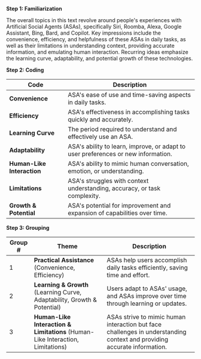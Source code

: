 **Step 1: Familiarization**

The overall topics in this text revolve around people's experiences with Artificial Social Agents (ASAs), specifically Siri, Roomba, Alexa, Google Assistant, Bing, Bard, and Copilot. Key impressions include the convenience, efficiency, and helpfulness of these ASAs in daily tasks, as well as their limitations in understanding context, providing accurate information, and emulating human interaction. Recurring ideas emphasize the learning curve, adaptability, and potential growth of these technologies.

**Step 2: Coding**

| Code | Description |
|---|---|
| **Convenience** | ASA's ease of use and time-saving aspects in daily tasks. |
| **Efficiency** | ASA's effectiveness in accomplishing tasks quickly and accurately. |
| **Learning Curve** | The period required to understand and effectively use an ASA. |
| **Adaptability** | ASA's ability to learn, improve, or adapt to user preferences or new information. |
| **Human-Like Interaction** | ASA's ability to mimic human conversation, emotion, or understanding. |
| **Limitations** | ASA's struggles with context understanding, accuracy, or task complexity. |
| **Growth & Potential** | ASA's potential for improvement and expansion of capabilities over time. |

**Step 3: Grouping**

| Group # | Theme | Description |
|---|---|---|
| 1 | **Practical Assistance** (Convenience, Efficiency) | ASAs help users accomplish daily tasks efficiently, saving time and effort. |
| 2 | **Learning & Growth** (Learning Curve, Adaptability, Growth & Potential) | Users adapt to ASAs' usage, and ASAs improve over time through learning or updates. |
| 3 | **Human-Like Interaction & Limitations** (Human-Like Interaction, Limitations) | ASAs strive to mimic human interaction but face challenges in understanding context and providing accurate information. |